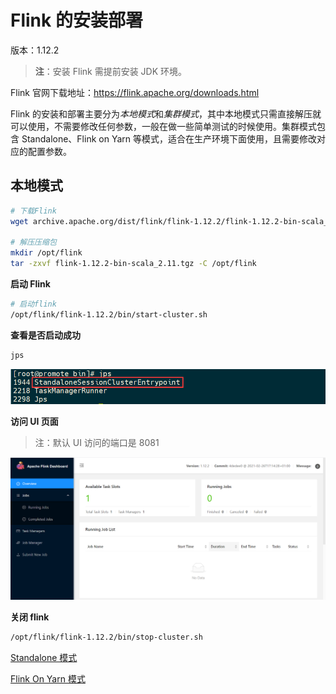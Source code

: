 # Flink 的安装部署

版本：1.12.2

> **注**：安装 Flink 需提前安装 JDK 环境。

Flink 官网下载地址：<https://flink.apache.org/downloads.html>

Flink 的安装和部署主要分为*本地模式*和*集群模式*，其中本地模式只需直接解压就可以使用，不需要修改任何参数，一般在做一些简单测试的时候使用。集群模式包含 Standalone、Flink on Yarn 等模式，适合在生产环境下面使用，且需要修改对应的配置参数。

## 本地模式

```bash
# 下载Flink
wget archive.apache.org/dist/flink/flink-1.12.2/flink-1.12.2-bin-scala_2.11.tgz

# 解压压缩包
mkdir /opt/flink
tar -zxvf flink-1.12.2-bin-scala_2.11.tgz -C /opt/flink
```

**启动 Flink**

```bash
# 启动flink
/opt/flink/flink-1.12.2/bin/start-cluster.sh
```

**查看是否启动成功**

```bash
jps
```

![](images/README-20210311171520.png)

**访问 UI 页面**

> 注：默认 UI 访问的端口是 8081

![UI 页面](images/README-20210311172709.png)

**关闭 flink**

```bash
/opt/flink/flink-1.12.2/bin/stop-cluster.sh
```

[Standalone 模式](./Standalone.md ':include')

[Flink On Yarn 模式](./Flink_on_Yarn.md ':include')